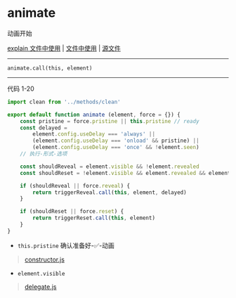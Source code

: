 # animate

动画开始

[explain 文件中使用](./delegate.README.md#L208) | 
[文件中使用](./scrollreveal/src/instance/functions/delegate.js#42) | 
[源文件](./scrollreveal/src/instance/functions/animate.js)


---

`animate.call(this, element)`

---

代码 1-20

``` js
import clean from '../methods/clean'

export default function animate (element, force = {}) {
	const pristine = force.pristine || this.pristine // ready
	const delayed =
		element.config.useDelay === 'always' ||
		(element.config.useDelay === 'onload' && pristine) ||
		(element.config.useDelay === 'once' && !element.seen)
    // 执行-形式-选项

	const shouldReveal = element.visible && !element.revealed
	const shouldReset = !element.visible && element.revealed && element.config.reset

	if (shouldReveal || force.reveal) {
		return triggerReveal.call(this, element, delayed)
	}

	if (shouldReset || force.reset) {
		return triggerReset.call(this, element)
	}
}
```

- `this.pristine` 确认准备好-✅-动画

> [constructor.js](./scrollreveal/src/instance/constructor.js)

- `element.visible`

> [delegate.js](./scrollreveal/src/instance/functions/delegate.js#35)

